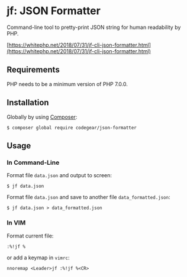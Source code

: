 # jf: JSON Formatter

Command-line tool to pretty-print JSON string for human readability by PHP.

[https://whitephp.net/2018/07/31/jf-cli-json-formatter.html](https://whitephp.net/2018/07/31/jf-cli-json-formatter.html)

## Requirements

PHP needs to be a minimum version of PHP 7.0.0.

## Installation

Globally by using [Composer](https://getcomposer.org/):

```shell
$ composer global require codegear/json-formatter
```

## Usage

### In Command-Line

Format file `data.json` and output to screen:
```shell
$ jf data.json
```
Format file `data.json` and save to another file `data_formatted.json`:
```shell
$ jf data.json > data_formatted.json
```
    
### In VIM

Format current file:
```viml
:%!jf %
```

or add a keymap in `vimrc`:
```viml
nnoremap <Leader>jf :%!jf %<CR>
```

